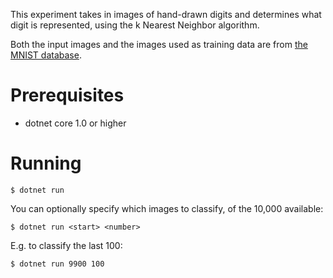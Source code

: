 This experiment takes in images of hand-drawn digits and determines what digit is represented, using the k Nearest Neighbor algorithm.

Both the input images and the images used as training data are from [the MNIST database](http://yann.lecun.com/exdb/mnist/).

# Prerequisites

* dotnet core 1.0 or higher

# Running

`$ dotnet run`

You can optionally specify which images to classify, of the 10,000 available:

`$ dotnet run <start> <number>`

E.g. to classify the last 100:

`$ dotnet run 9900 100`
